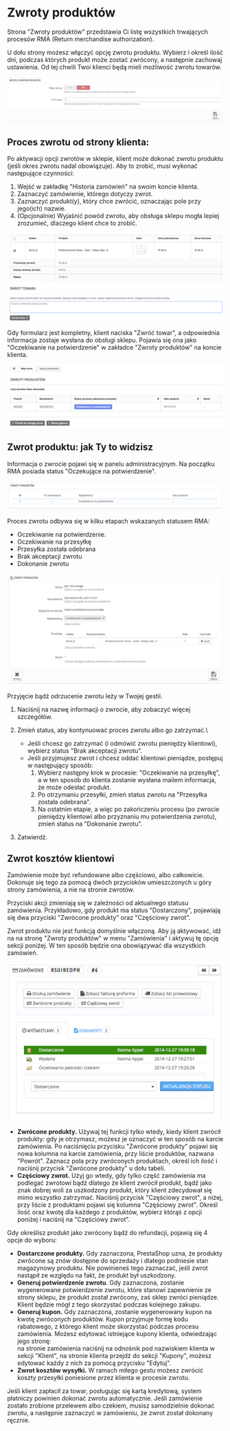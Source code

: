 # Zwroty produktów

Strona "Zwroty produktów" przedstawia Ci listę wszystkich trwających procesów RMA (Return merchandise authorization).

U dołu strony możesz włączyć opcję zwrotu produktu. Wybierz i określ ilość dni, podczas których produkt może zostać zwrócony, a następnie zachowaj ustawienia. Od tej chwili Twoi klienci będą mieli możliwość zwrotu towarów.

![](../../../.gitbook/assets/30245308.png)

## Proces zwrotu od strony klienta: <a href="#zwrotyproduktow-proceszwrotuodstronyklienta" id="zwrotyproduktow-proceszwrotuodstronyklienta"></a>

Po aktywacji opcji zwrotów w sklepie, klient może dokonać zwrotu produktu (jeśli okres zwrotu nadal obowiązuje). Aby to zrobić, musi wykonać następujące czynności:

1. Wejść w zakładkę "Historia zamówień" na swoim koncie klienta.
2. Zaznaczyć zamówienie, którego dotyczy zwrot.
3. Zaznaczyć produkt(y), który chce zwrócić, oznaczając pole przy jego(ich) nazwie.
4. (Opcjonalnie) Wyjaśnić powód zwrotu, aby obsługa sklepu mogła lepiej zrozumieć, dlaczego klient chce to zrobić.

![](../../../.gitbook/assets/30245309.png)

Gdy formularz jest kompletny, klient naciska "Zwróć towar", a odpowiednia informacja zostaje wysłana do obsługi sklepu. Pojawia się ona jako "Oczekiwanie na potwierdzenie" w zakładce "Zwroty produktów" na koncie klienta.

![](../../../.gitbook/assets/30245310.png)

## Zwrot produktu: jak Ty to widzisz <a href="#zwrotyproduktow-zwrotproduktu-jaktytowidzisz" id="zwrotyproduktow-zwrotproduktu-jaktytowidzisz"></a>

Informacja o zwrocie pojawi się w panelu administracyjnym. Na początku RMA posiada status "Oczekujące na potwierdzenie".

![](../../../.gitbook/assets/30245311.png)

Proces zwrotu odbywa się w kilku etapach wskazanych statusem RMA:

* Oczekiwanie na potwierdzenie.
* Oczekiwanie na przesyłkę
* Przesyłka została odebrana
* Brak akceptacji zwrotu
* Dokonanie zwrotu

![](../../../.gitbook/assets/30245312.png)

Przyjęcie bądź odrzucenie zwrotu leży w Twojej gestii.

1. Naciśnij na nazwę informacji o zwrocie, aby zobaczyć więcej szczegółów.
2. Zmień status, aby kontynuować proces zwrotu albo go zatrzymać.\

   * Jeśli chcesz go zatrzymać (i odmówić zwrotu pieniędzy klientowi), wybierz status "Brak akceptacji zwrotu".
   * Jeśli przyjmujesz zwrot i chcesz oddać klientowi pieniądze, postępuj w następujący sposób:
     1. Wybierz następny krok w procesie: "Oczekiwanie na przesyłkę", a w ten sposób do klienta zostanie wysłana mailem informacja, że może odesłać produkt.
     2. Po otrzymaniu przesyłki, zmień status zwrotu na "Przesyłka została odebrana".
     3. Na ostatnim etapie, a więc po zakończeniu procesu (po zwrocie pieniędzy klientowi albo przyznaniu mu potwierdzenia zwrotu), zmień status na "Dokonanie zwrotu".
3. Zatwierdź.

## Zwrot kosztów klientowi <a href="#zwrotyproduktow-zwrotkosztowklientowi" id="zwrotyproduktow-zwrotkosztowklientowi"></a>

Zamówienie może być refundowane albo częściowo, albo całkowicie. Dokonuje się tego za pomocą dwóch przycisków umieszczonych u góry strony zamówienia, a nie na stronie zwrotów.

Przyciski akcji zmieniają się w zależności od aktualnego statusu zamówienia. Przykładowo, gdy produkt ma status "Dostarczony", pojawiają się dwa przyciski "Zwrócone produkty" oraz "Częściowy zwrot".

Zwrot produktu nie jest funkcją domyślnie włączoną. Aby ją aktywować, idź na na stronę "Zwroty produktów" w menu "Zamówienia" i aktywuj tę opcję sekcji poniżej. W ten sposób będzie ona obowiązywać dla wszystkich zamówień.

![](../../../.gitbook/assets/30245313.png)

* **Zwrócone produkty.** Używaj tej funkcji tylko wtedy, kiedy klient zwrócił produkty: gdy je otrzymasz, możesz je oznaczyć w ten sposób na karcie zamówienia. Po naciśnięciu przycisku "Zwrócone produkty" pojawi się nowa kolumna na karcie zamówienia, przy liście produktów, nazwana "Powrót". Zaznacz pola przy zwróconych produktach, określ ich ilość i naciśnij przycisk "Zwrócone produkty" u dołu tabeli.
* **Częściowy zwrot.** Użyj go wtedy, gdy tylko część zamówienia ma podlegać zwrotowi bądź dlatego że klient zwrócił produkt, bądź jako znak dobrej woli za uszkodzony produkt, który klient zdecydował się mimo wszystko zatrzymać. Naciśnij przycisk "Częściowy zwrot", a niżej, przy liście z produktami pojawi się kolumna "Częściowy zwrot". Określ ilość oraz kwotę dla każdego z produktów, wybierz którąś z opcji poniżej i naciśnij na "Częściowy zwrot".

Gdy określisz produkt jako zwrócony bądź do refundacji, pojawią się 4 opcje do wyboru:

* **Dostarczone produkty.** Gdy zaznaczona, PrestaShop uzna, że produkty zwrócone są znów dostępne do sprzedaży i dlatego podniesie stan magazynowy produktu. Nie powinieneś tego zaznaczać, jeśli zwrot nastąpił ze względu na fakt, że produkt był uszkodzony.
* **Generuj potwierdzenie zwrotu**. Gdy zaznaczona, zostanie wygenerowane potwierdzenie zwrotu, które stanowi zapewnienie ze strony sklepu, że produkt został zwrócony, zaś sklep zwróci pieniądze. Klient będzie mógł z tego skorzystać podczas kolejnego zakupu.
* **Generuj kupon.** Gdy zaznaczona, zostanie wygenerowany kupon na kwotę zwróconych produktów. Kupon przyjmuje formę kodu rabatowego, z którego klient może skorzystać podczas procesu zamówienia. Możesz edytować istniejące kupony klienta, odwiedzając jego stronę:\
  na stronie zamówienia naciśnij na odnośnik pod nazwiskiem klienta w sekcji "Klient", na stronie klienta przejdź do sekcji "Kupony", możesz edytować każdy z nich za pomocą przycisku "Edytuj".
* **Zwrot kosztów wysyłki.** W ramach miłego gestu możesz zwrócić koszty przesyłki poniesione przez klienta w procesie zwrotu.

Jeśli klient zapłacił za towar, posługując się kartą kredytową, system płatniczy powinien dokonać zwrotu automatycznie. Jeśli zamówienie zostało zrobione przelewem albo czekiem, musisz samodzielnie dokonać zwrotu, a następnie zaznaczyć w zamówieniu, że zwrot został dokonany ręcznie.
